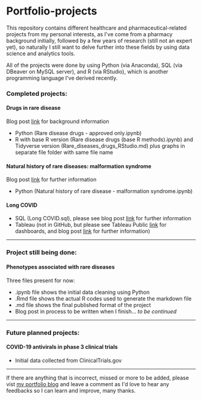 # Portfolio-projects
This repository contains different healthcare and pharmaceutical-related projects from my personal interests, as I've come from a pharmacy background initially, followed by a few years of research (still not an expert yet), so naturally I still want to delve further into these fields by using data science and analytics tools.

All of the projects were done by using Python (via Anaconda), SQL (via DBeaver on MySQL server), and R (via RStudio), which is another programming language I've derived recently.


### Completed projects:
#### Drugs in rare disease
Blog post [link](https://jhylinportfolio.wordpress.com/portfolio/python-project-rare-disease-drugs/) for background information
- Python (Rare disease drugs - approved only.ipynb)
- R with base R version (Rare disease drugs (base R methods).ipynb) and Tidyverse version (Rare_diseases_drugs_RStudio.md) plus graphs in separate file folder with same file name

#### Natural history of rare diseases: malformation syndrome
Blog post [link](https://jhylinportfolio.wordpress.com/portfolio/python-project-rare-diseases-malformation-syndrome/) for further information
- Python (Natural history of rare disease - malformation syndrome.ipynb)

#### Long COVID 
- SQL (Long COVID.sql), please see blog post [link](https://jhylinportfolio.wordpress.com/portfolio/sql-project-long-covid/) for further information
- Tableau (not in GitHub, but please see Tableau Public [link](https://public.tableau.com/app/profile/jennifer.hy.lin/viz/CharacterisinglongCOVID/Riskfactorswithclinicalassociations) for dashboards, and blog post [link](https://jhylinportfolio.wordpress.com/portfolio/tableau-project/) for further information)

---

### Project still being done:
#### Phenotypes associated with rare diseases
Three files present for now:
* .ipynb file shows the initial data cleaning using Python
* .Rmd file shows the actual R codes used to generate the markdown file
* .md file shows the final published format of the project
* Blog post in process to be written when I finish... *to be continued*

---

### Future planned projects:
#### COVID-19 antivirals in phase 3 clinical trials
* Initial data collected from ClinicalTrials.gov

---

If there are anything that is incorrect, missed or more to be added, please vist [my portfolio blog](https://jhylinportfolio.wordpress.com/project-type/data-analytics/) and leave a comment as I'd love to hear any feedbacks so I can learn and improve, many thanks.